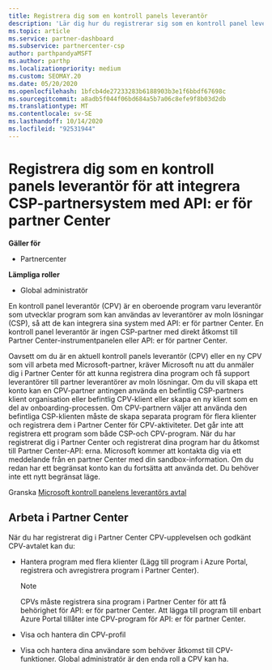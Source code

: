 ```yaml
---
title: Registrera dig som en kontroll panels leverantör
description: 'Lär dig hur du registrerar sig som en kontroll panel leverantör (CPV) i Partner Center så att du bättre kan integrera CSP-partnersystem med API: er för partner Center.'
ms.topic: article
ms.service: partner-dashboard
ms.subservice: partnercenter-csp
author: parthpandyaMSFT
ms.author: parthp
ms.localizationpriority: medium
ms.custom: SEOMAY.20
ms.date: 05/20/2020
ms.openlocfilehash: 1bfcb4de27233283b6188903b3e1f6bbdf67698c
ms.sourcegitcommit: a8adb5f044f06bd684a5b7a06c8efe9f8b03d2db
ms.translationtype: MT
ms.contentlocale: sv-SE
ms.lasthandoff: 10/14/2020
ms.locfileid: "92531944"
---
```

# <a name="enroll-as-a-control-panel-vendor-to-help-integrate-csp-partner-systems-with-partner-center-apis"></a>Registrera dig som en kontroll panels leverantör för att integrera CSP-partnersystem med API: er för partner Center

**Gäller för**

- Partnercenter

**Lämpliga roller**

- Global administratör

En kontroll panel leverantör (CPV) är en oberoende program varu leverantör som utvecklar program som kan användas av leverantörer av moln lösningar (CSP), så att de kan integrera sina system med API: er för partner Center. En kontroll panel leverantör är ingen CSP-partner med direkt åtkomst till Partner Center-instrumentpanelen eller API: er för partner Center.

Oavsett om du är en aktuell kontroll panels leverantör (CPV) eller en ny CPV som vill arbeta med Microsoft-partner, kräver Microsoft nu att du anmäler dig i Partner Center för att kunna registrera dina program och få support leverantörer till partner leverantörer av moln lösningar. Om du vill skapa ett konto kan en CPV-partner antingen använda en befintlig CSP-partners klient organisation eller befintlig CPV-klient eller skapa en ny klient som en del av onboarding-processen. Om CPV-partnern väljer att använda den befintliga CSP-klienten måste de skapa separata program för flera klienter och registrera dem i Partner Center för CPV-aktiviteter. Det går inte att registrera ett program som både CSP-och CPV-program. När du har registrerat dig i Partner Center och registrerat dina program har du åtkomst till Partner Center-API: erna.  Microsoft kommer att kontakta dig via ett meddelande från en partner Center med din sandbox-information. Om du redan har ett begränsat konto kan du fortsätta att använda det. Du behöver inte ett nytt begränsat läge.

Granska [Microsoft kontroll panelens leverantörs avtal](https://go.microsoft.com/fwlink/?linkid=2055198)


## <a name="working-in-partner-center"></a>Arbeta i Partner Center
När du har registrerat dig i Partner Center CPV-upplevelsen och godkänt CPV-avtalet kan du:

- Hantera program med flera klienter (Lägg till program i Azure Portal, registrera och avregistrera program i Partner Center).

    >[!Note] 
    >CPVs måste registrera sina program i Partner Center för att få behörighet för API: er för partner Center. Att lägga till program till enbart Azure Portal tillåter inte CPV-program för API: er för partner Center. 

- Visa och hantera din CPV-profil 

- Visa och hantera dina användare som behöver åtkomst till CPV-funktioner. Global administratör är den enda roll a CPV kan ha.


